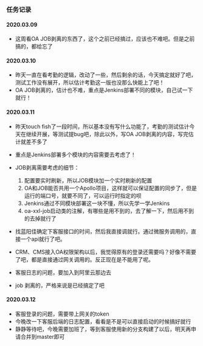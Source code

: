 ### 任务记录

#### 2020.03.09

- 这周看OA JOB剥离的东西了，这个之前已经搞过，应该也不难吧。但是之前搞的，都给忘了

#### 2020.03.10

- 昨天一直在看考勤的逻辑，改动了一些，然后剩余的话，今天搞定就好了吧，测试工作没有展开，所以估计考勤这一版也没那么快能上了吧！
- OA JOB剥离的，估计也不难，重点是Jenkins部署不同的模块，自己试一下就行！

#### 2020.03.11

- 昨天touch fish了一段时间，所以基本没有写什么功能了，考勤的测试估计今天在继续开展，等测试提bug吧，除此以外，写OA JOB剥离的内容，写完估计就差不多了
- 重点是Jenkins部署多个模块的内容需要去考虑了！
- JOB剥离需要考虑的细节：
    1. 配置要实时刷新，所以JOB模块加一个实时刷新的配置
    2. OA和JOB能否共用一个Apollo项目，这样就可以保证配置的同步了，但是运行的端口号，就要不同了，可以运行时指定的呗
    3. Jenkins通过不同模块部署这一块不懂，所以先学一学Jenkins
    4. oa-xxl-job启动类的注解，有哪些是用不到的，去了解一下，然后用不到的去掉就行了
    
- 找蓝阳佳确定下客服接口的时间，然后我直接调就行。通过微服务调用的，直接一个api就行了吧。
- CRM、CMS接入OA权限架构以后，我觉得原有的登录还需要吗？好像不需要了吧，都是直接通过网关调用的。反正现在是不能用了呢。
- 客服日志的问题，要加入到阿里云那边去     
- job 剥离的，严格来说是已经搞定了吧

#### 2020.03.12
- 客服登录的问题，需要带上网关的token
- 今晚改一下客服后端的日志配置，看看是不是可以直接启动的时候搞好就行
- 静静等待吧，今晚需要加班了，等到客服使用新的分支构建了以后，明天再申请合并到master即可